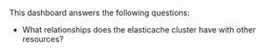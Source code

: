 This dashboard answers the following questions:

- What relationships does the elasticache cluster have with other resources?
